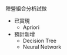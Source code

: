陣營組合分析試做<br/>
* 已實現<br/>
  * Apriori<br/>
* 預計新增<br/>
  * Decision Tree<br/>
  * Neural Network<br/>
